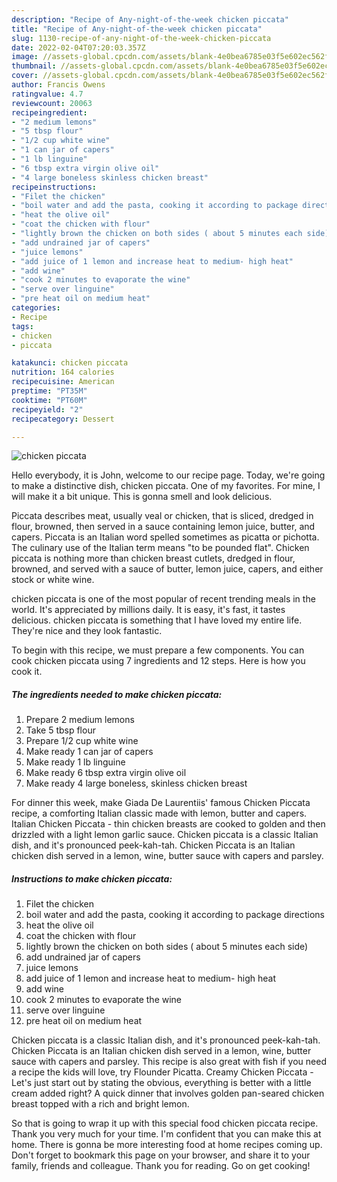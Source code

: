 ```yaml
---
description: "Recipe of Any-night-of-the-week chicken piccata"
title: "Recipe of Any-night-of-the-week chicken piccata"
slug: 1130-recipe-of-any-night-of-the-week-chicken-piccata
date: 2022-02-04T07:20:03.357Z
image: //assets-global.cpcdn.com/assets/blank-4e0bea6785e03f5e602ec562f230caae08da540cada707380b4fe1bbebba43da.png
thumbnail: //assets-global.cpcdn.com/assets/blank-4e0bea6785e03f5e602ec562f230caae08da540cada707380b4fe1bbebba43da.png
cover: //assets-global.cpcdn.com/assets/blank-4e0bea6785e03f5e602ec562f230caae08da540cada707380b4fe1bbebba43da.png
author: Francis Owens
ratingvalue: 4.7
reviewcount: 20063
recipeingredient:
- "2 medium lemons"
- "5 tbsp flour"
- "1/2 cup white wine"
- "1 can jar of capers"
- "1 lb linguine"
- "6 tbsp extra virgin olive oil"
- "4 large boneless skinless chicken breast"
recipeinstructions:
- "Filet the chicken"
- "boil water and add the pasta, cooking it according to package directions"
- "heat the olive oil"
- "coat the chicken with flour"
- "lightly brown the chicken on both sides ( about 5 minutes each side)"
- "add undrained jar of capers"
- "juice lemons"
- "add juice of 1 lemon and increase heat to medium- high heat"
- "add wine"
- "cook 2 minutes to evaporate the wine"
- "serve over linguine"
- "pre heat oil on medium heat"
categories:
- Recipe
tags:
- chicken
- piccata

katakunci: chicken piccata 
nutrition: 164 calories
recipecuisine: American
preptime: "PT35M"
cooktime: "PT60M"
recipeyield: "2"
recipecategory: Dessert

---
```



![chicken piccata](//assets-global.cpcdn.com/assets/blank-4e0bea6785e03f5e602ec562f230caae08da540cada707380b4fe1bbebba43da.png)

Hello everybody, it is John, welcome to our recipe page. Today, we're going to make a distinctive dish, chicken piccata. One of my favorites. For mine, I will make it a bit unique. This is gonna smell and look delicious.

Piccata describes meat, usually veal or chicken, that is sliced, dredged in flour, browned, then served in a sauce containing lemon juice, butter, and capers. Piccata is an Italian word spelled sometimes as picatta or pichotta. The culinary use of the Italian term means &#34;to be pounded flat&#34;. Chicken piccata is nothing more than chicken breast cutlets, dredged in flour, browned, and served with a sauce of butter, lemon juice, capers, and either stock or white wine.

chicken piccata is one of the most popular of recent trending meals in the world. It's appreciated by millions daily. It is easy, it's fast, it tastes delicious. chicken piccata is something that I have loved my entire life. They're nice and they look fantastic.


To begin with this recipe, we must prepare a few components. You can cook chicken piccata using 7 ingredients and 12 steps. Here is how you cook it.

<!--inarticleads1-->

##### The ingredients needed to make chicken piccata:

1. Prepare 2 medium lemons
1. Take 5 tbsp flour
1. Prepare 1/2 cup white wine
1. Make ready 1 can jar of capers
1. Make ready 1 lb linguine
1. Make ready 6 tbsp extra virgin olive oil
1. Make ready 4 large boneless, skinless chicken breast


For dinner this week, make Giada De Laurentiis&#39; famous Chicken Piccata recipe, a comforting Italian classic made with lemon, butter and capers. Italian Chicken Piccata - thin chicken breasts are cooked to golden and then drizzled with a light lemon garlic sauce. Chicken piccata is a classic Italian dish, and it&#39;s pronounced peek-kah-tah. Chicken Piccata is an Italian chicken dish served in a lemon, wine, butter sauce with capers and parsley. 

<!--inarticleads2-->

##### Instructions to make chicken piccata:

1. Filet the chicken
1. boil water and add the pasta, cooking it according to package directions
1. heat the olive oil
1. coat the chicken with flour
1. lightly brown the chicken on both sides ( about 5 minutes each side)
1. add undrained jar of capers
1. juice lemons
1. add juice of 1 lemon and increase heat to medium- high heat
1. add wine
1. cook 2 minutes to evaporate the wine
1. serve over linguine
1. pre heat oil on medium heat


Chicken piccata is a classic Italian dish, and it&#39;s pronounced peek-kah-tah. Chicken Piccata is an Italian chicken dish served in a lemon, wine, butter sauce with capers and parsley. This recipe is also great with fish if you need a recipe the kids will love, try Flounder Picatta. Creamy Chicken Piccata - Let&#39;s just start out by stating the obvious, everything is better with a little cream added right? A quick dinner that involves golden pan-seared chicken breast topped with a rich and bright lemon. 

So that is going to wrap it up with this special food chicken piccata recipe. Thank you very much for your time. I'm confident that you can make this at home. There is gonna be more interesting food at home recipes coming up. Don't forget to bookmark this page on your browser, and share it to your family, friends and colleague. Thank you for reading. Go on get cooking!
